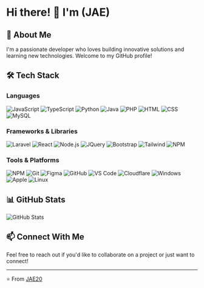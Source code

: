 # Hi there! 👋 I'm (JAE)

## 🚀 About Me

I'm a passionate developer who loves building innovative solutions and learning new technologies. Welcome to my GitHub profile!

## 🛠️ Tech Stack

### Languages
![JavaScript](https://skillicons.dev/icons?i=js)
![TypeScript](https://skillicons.dev/icons?i=ts)
![Python](https://skillicons.dev/icons?i=python)
![Java](https://skillicons.dev/icons?i=java)
![PHP](https://skillicons.dev/icons?i=php)
![HTML](https://skillicons.dev/icons?i=html)
![CSS](https://skillicons.dev/icons?i=css)
![MySQL](https://skillicons.dev/icons?i=mysql)


### Frameworks & Libraries
![Laravel](https://skillicons.dev/icons?i=laravel)
![React](https://skillicons.dev/icons?i=react)
![Node.js](https://skillicons.dev/icons?i=nodejs)
![JQuery](https://skillicons.dev/icons?i=jquery)
![Bootstrap](https://skillicons.dev/icons?i=bootstrap)
![Tailwind](https://skillicons.dev/icons?i=tailwind)
![NPM](https://skillicons.dev/icons?i=npm)


### Tools & Platforms
![NPM](https://skillicons.dev/icons?i=npm)
![Git](https://skillicons.dev/icons?i=git)
![Figma](https://skillicons.dev/icons?i=figma)
![GitHub](https://skillicons.dev/icons?i=github)
![VS Code](https://skillicons.dev/icons?i=vscode)
![Cloudflare](https://skillicons.dev/icons?i=cloudflare)
![Windows](https://skillicons.dev/icons?i=windows)
![Apple](https://skillicons.dev/icons?i=apple)
![Linux](https://skillicons.dev/icons?i=linux)


## 📊 GitHub Stats

![GitHub Stats](https://github-readme-stats.vercel.app/api?username=JAE20&show_icons=true&theme=radical)

## 📫 Connect With Me

Feel free to reach out if you'd like to collaborate on a project or just want to connect!

---

⭐️ From [JAE20](https://github.com/JAE20)
